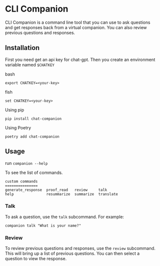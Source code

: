 # CLI Companion

CLI Companion is a command line tool that you can use to ask questions and get responses back from a virtual companion. You can also review previous questions and responses.

## Installation

First you need get an api key for chat-gpt.
Then you create an environment variable named `$CHATKEY`

bash
```
export CHATKEY=<your-key>
```

fish
```
set CHATKEY=<your-key>
```

Using pip

`pip install chat-companion`

Using Poetry

`poetry add chat-companion`

## Usage

run 
`companion --help` 

To see the list of commands.

```
custom commands
===============
generate_response  proof_read   review     talk     
help               resummarize  summarize  translate
```

### Talk

To ask a question, use the `talk` subcommand. For example:

```
companion talk "What is your name?"
```

### Review

To review previous questions and responses, use the `review` subcommand. This will bring up a list of previous questions. You can then select a question to view the response.